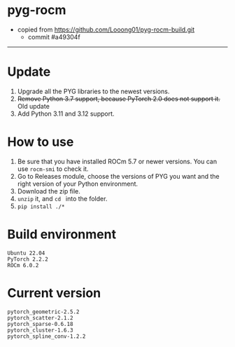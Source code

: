 # pyg-rocm
- copied from https://github.com/Looong01/pyg-rocm-build.git
    - commit #a49304f
------------------------------------------------------------
# Update
1. Upgrade all the PYG libraries to the newest versions.
2. ~~Remove Python 3.7 support, because PyTorch 2.0 does not support it.~~ Old update
3. Add Python 3.11 and 3.12 support.
  
# How to use
1. Be sure that you have installed ROCm 5.7 or newer versions. You can use ```rocm-smi``` to check it.
2. Go to Releases module, choose the versions of PYG you want and the right version of your Python environment.
3. Download the zip file.
4. ```unzip``` it, and ```cd ``` into the folder.
5. ```pip install ./*```
  
# Build environment
```
Ubuntu 22.04
PyTorch 2.2.2
ROCm 6.0.2
```
  
# Current version
```
pytorch_geometric-2.5.2
pytorch_scatter-2.1.2
pytorch_sparse-0.6.18
pytorch_cluster-1.6.3
pytorch_spline_conv-1.2.2
```
